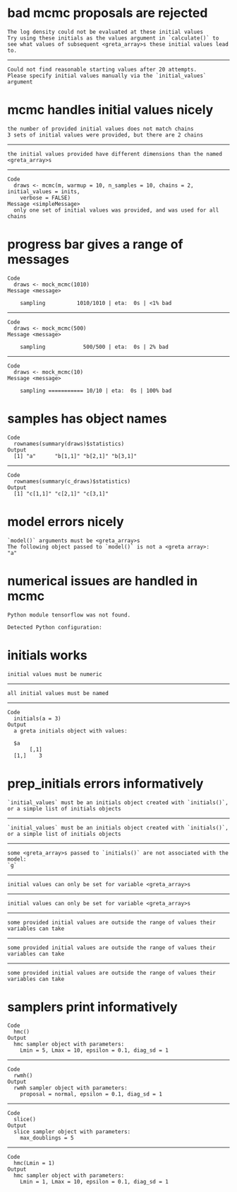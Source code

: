 # bad mcmc proposals are rejected

    The log density could not be evaluated at these initial values
    Try using these initials as the values argument in `calculate()` to see what values of subsequent <greta_array>s these initial values lead to.

---

    Could not find reasonable starting values after 20 attempts.
    Please specify initial values manually via the `initial_values` argument

# mcmc handles initial values nicely

    the number of provided initial values does not match chains
    3 sets of initial values were provided, but there are 2 chains

---

    the initial values provided have different dimensions than the named <greta_array>s

---

    Code
      draws <- mcmc(m, warmup = 10, n_samples = 10, chains = 2, initial_values = inits,
        verbose = FALSE)
    Message <simpleMessage>
      only one set of initial values was provided, and was used for all chains

# progress bar gives a range of messages

    Code
      draws <- mock_mcmc(1010)
    Message <message>
      
        sampling          1010/1010 | eta:  0s | <1% bad

---

    Code
      draws <- mock_mcmc(500)
    Message <message>
      
        sampling            500/500 | eta:  0s | 2% bad 

---

    Code
      draws <- mock_mcmc(10)
    Message <message>
      
        sampling =========== 10/10 | eta:  0s | 100% bad
      

# samples has object names

    Code
      rownames(summary(draws)$statistics)
    Output
      [1] "a"      "b[1,1]" "b[2,1]" "b[3,1]"

---

    Code
      rownames(summary(c_draws)$statistics)
    Output
      [1] "c[1,1]" "c[2,1]" "c[3,1]"

# model errors nicely

    `model()` arguments must be <greta_array>s
    The following object passed to `model()` is not a <greta array>:
    "a"
    

# numerical issues are handled in mcmc

    Python module tensorflow was not found.
    
    Detected Python configuration:
    
    
    

# initials works

    initial values must be numeric

---

    all initial values must be named

---

    Code
      initials(a = 3)
    Output
      a greta initials object with values:
      
      $a
           [,1]
      [1,]    3
      

# prep_initials errors informatively

    `initial_values` must be an initials object created with `initials()`, or a simple list of initials objects

---

    `initial_values` must be an initials object created with `initials()`, or a simple list of initials objects

---

    some <greta_array>s passed to `initials()` are not associated with the model:
    `g`

---

    initial values can only be set for variable <greta_array>s

---

    initial values can only be set for variable <greta_array>s

---

    some provided initial values are outside the range of values their variables can take

---

    some provided initial values are outside the range of values their variables can take

---

    some provided initial values are outside the range of values their variables can take

# samplers print informatively

    Code
      hmc()
    Output
      hmc sampler object with parameters:
        Lmin = 5, Lmax = 10, epsilon = 0.1, diag_sd = 1

---

    Code
      rwmh()
    Output
      rwmh sampler object with parameters:
        proposal = normal, epsilon = 0.1, diag_sd = 1

---

    Code
      slice()
    Output
      slice sampler object with parameters:
        max_doublings = 5

---

    Code
      hmc(Lmin = 1)
    Output
      hmc sampler object with parameters:
        Lmin = 1, Lmax = 10, epsilon = 0.1, diag_sd = 1

